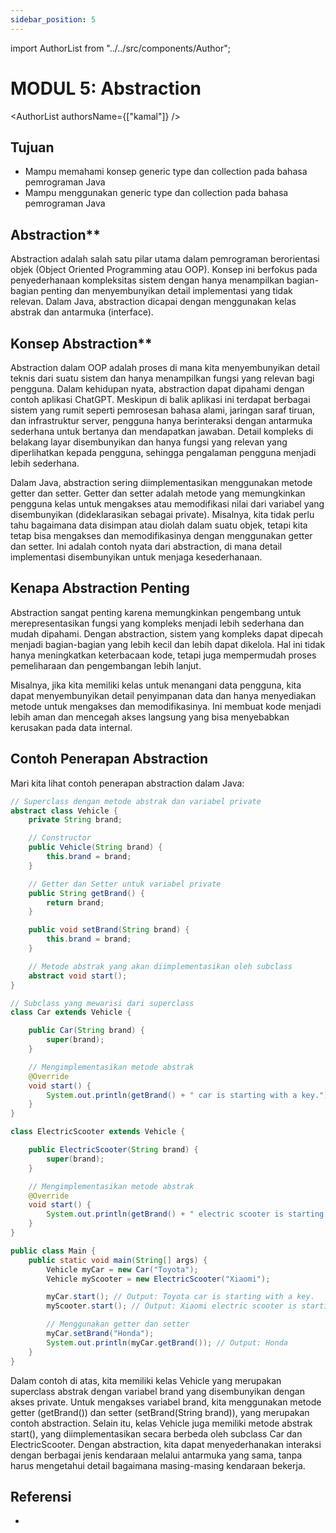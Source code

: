 ```yaml
---
sidebar_position: 5
---
```


import AuthorList from "../../src/components/Author";

# MODUL 5: Abstraction

<AuthorList authorsName={["kamal"]} />

## Tujuan

- Mampu memahami konsep generic type dan collection pada bahasa pemrograman Java
- Mampu menggunakan generic type dan collection pada bahasa pemrograman Java

## Abstraction**

Abstraction adalah salah satu pilar utama dalam pemrograman berorientasi objek (Object Oriented Programming atau OOP). Konsep ini berfokus pada penyederhanaan kompleksitas sistem dengan hanya menampilkan bagian-bagian penting dan menyembunyikan detail implementasi yang tidak relevan. Dalam Java, abstraction dicapai dengan menggunakan kelas abstrak dan antarmuka (interface).

## Konsep Abstraction**

Abstraction dalam OOP adalah proses di mana kita menyembunyikan detail teknis dari suatu sistem dan hanya menampilkan fungsi yang relevan bagi pengguna. Dalam kehidupan nyata, abstraction dapat dipahami dengan contoh aplikasi ChatGPT. Meskipun di balik aplikasi ini terdapat berbagai sistem yang rumit seperti pemrosesan bahasa alami, jaringan saraf tiruan, dan infrastruktur server, pengguna hanya berinteraksi dengan antarmuka sederhana untuk bertanya dan mendapatkan jawaban. Detail kompleks di belakang layar disembunyikan dan hanya fungsi yang relevan yang diperlihatkan kepada pengguna, sehingga pengalaman pengguna menjadi lebih sederhana.

Dalam Java, abstraction sering diimplementasikan menggunakan metode getter dan setter. Getter dan setter adalah metode yang memungkinkan pengguna kelas untuk mengakses atau memodifikasi nilai dari variabel yang disembunyikan (dideklarasikan sebagai private). Misalnya, kita tidak perlu tahu bagaimana data disimpan atau diolah dalam suatu objek, tetapi kita tetap bisa mengakses dan memodifikasinya dengan menggunakan getter dan setter. Ini adalah contoh nyata dari abstraction, di mana detail implementasi disembunyikan untuk menjaga kesederhanaan.

## Kenapa Abstraction Penting

Abstraction sangat penting karena memungkinkan pengembang untuk merepresentasikan fungsi yang kompleks menjadi lebih sederhana dan mudah dipahami. Dengan abstraction, sistem yang kompleks dapat dipecah menjadi bagian-bagian yang lebih kecil dan lebih dapat dikelola. Hal ini tidak hanya meningkatkan keterbacaan kode, tetapi juga mempermudah proses pemeliharaan dan pengembangan lebih lanjut.

Misalnya, jika kita memiliki kelas untuk menangani data pengguna, kita dapat menyembunyikan detail penyimpanan data dan hanya menyediakan metode untuk mengakses dan memodifikasinya. Ini membuat kode menjadi lebih aman dan mencegah akses langsung yang bisa menyebabkan kerusakan pada data internal.

## Contoh Penerapan Abstraction

Mari kita lihat contoh penerapan abstraction dalam Java:

```java
// Superclass dengan metode abstrak dan variabel private
abstract class Vehicle {
    private String brand;

    // Constructor
    public Vehicle(String brand) {
        this.brand = brand;
    }

    // Getter dan Setter untuk variabel private
    public String getBrand() {
        return brand;
    }

    public void setBrand(String brand) {
        this.brand = brand;
    }

    // Metode abstrak yang akan diimplementasikan oleh subclass
    abstract void start();
}

// Subclass yang mewarisi dari superclass
class Car extends Vehicle {

    public Car(String brand) {
        super(brand);
    }

    // Mengimplementasikan metode abstrak
    @Override
    void start() {
        System.out.println(getBrand() + " car is starting with a key.");
    }
}

class ElectricScooter extends Vehicle {

    public ElectricScooter(String brand) {
        super(brand);
    }

    // Mengimplementasikan metode abstrak
    @Override
    void start() {
        System.out.println(getBrand() + " electric scooter is starting with a button.");
    }
}

public class Main {
    public static void main(String[] args) {
        Vehicle myCar = new Car("Toyota");
        Vehicle myScooter = new ElectricScooter("Xiaomi");

        myCar.start(); // Output: Toyota car is starting with a key.
        myScooter.start(); // Output: Xiaomi electric scooter is starting with a button.

        // Menggunakan getter dan setter
        myCar.setBrand("Honda");
        System.out.println(myCar.getBrand()); // Output: Honda
    }
}
```

Dalam contoh di atas, kita memiliki kelas Vehicle yang merupakan superclass abstrak dengan variabel brand yang disembunyikan dengan akses private. Untuk mengakses variabel brand, kita menggunakan metode getter (getBrand()) dan setter (setBrand(String brand)), yang merupakan contoh abstraction. Selain itu, kelas Vehicle juga memiliki metode abstrak start(), yang diimplementasikan secara berbeda oleh subclass Car dan ElectricScooter. Dengan abstraction, kita dapat menyederhanakan interaksi dengan berbagai jenis kendaraan melalui antarmuka yang sama, tanpa harus mengetahui detail bagaimana masing-masing kendaraan bekerja.

## Referensi

- 